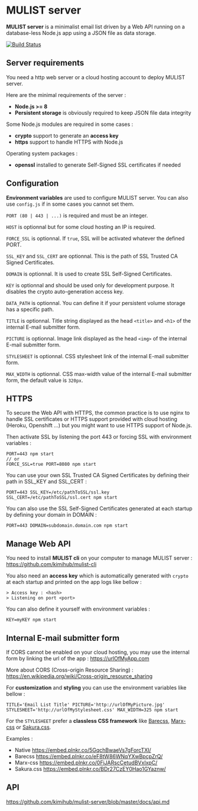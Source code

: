 #   MULIST server

**MULIST server** is a minimalist email list driven by a Web API running on a database-less Node.js app using a JSON file as data storage.

[![Build Status](https://travis-ci.org/kimihub/mulist-server.svg?branch=master)](https://travis-ci.org/kimihub/mulist-server)

## Server requirements

You need a http web server or a cloud hosting account to deploy MULIST server.

Here are the minimal requirements of the server :

- **Node.js >= 8**
- **Persistent storage** is obviously required to keep JSON file data integrity

Some Node.js modules are required in some cases :
- **crypto** support to generate an **access key**
- **https** support to handle HTTPS with Node.js

Operating system packages :
- **openssl** installed to generate Self-Signed SSL certificates if needed

## Configuration

**Environment variables** are used to configure MULIST server. You can also use `config.js` if in some cases you cannot set them.

`PORT (80 | 443 | ...)` is required and must be an integer.

`HOST` is optionnal but for some cloud hosting an IP is required.

`FORCE_SSL` is optionnal. If `true`, SSL will be activated whatever the defined PORT.

`SSL_KEY` and `SSL_CERT` are optionnal. This is the path of SSL Trusted CA Signed Certificates.

`DOMAIN` is optionnal. It is used to create SSL Self-Signed Certificates.

`KEY` is optionnal and should be used only for development purpose. It disables the crypto auto-generation access key.

`DATA_PATH` is optionnal. You can define it if your persistent volume storage has a specific path.

`TITLE` is optionnal. Title string displayed as the head `<title>` and `<h1>` of the internal E-mail submitter form.

`PICTURE` is optionnal. Image link displayed as the head `<img>` of the internal E-mail submitter form.

`STYLESHEET` is optionnal. CSS stylesheet link of the internal E-mail submitter form.

`MAX_WIDTH` is optionnal. CSS max-width value of the internal E-mail submitter form, the default value is `320px`.

## HTTPS

To secure the Web API with HTTPS, the common practice is to use nginx to handle SSL certificates or HTTPS support provided with cloud hosting (Heroku, Openshift ...) but you might want to use HTTPS support of Node.js.

Then activate SSL by listening the port 443 or forcing SSL with environment variables :

    PORT=443 npm start
    // or
    FORCE_SSL=true PORT=8080 npm start


You can use your own SSL Trusted CA Signed Certificates by defining their path in SSL_KEY and SSL_CERT :

    PORT=443 SSL_KEY=/etc/pathToSSL/ssl.key SSL_CERT=/etc/pathToSSL/ssl.cert npm start
    

You can also use the SSL Self-Signed Certificates generated at each startup by defining your domain in DOMAIN :

    PORT=443 DOMAIN=subdomain.domain.com npm start

## Manage Web API

You need to install **MULIST cli** on your computer to manage MULIST server : https://github.com/kimihub/mulist-cli

You also need an **access key** which is automatically generated with `crypto` at each startup and printed on the app logs like bellow :

    > Access key : <hash>
    > Listening on port <port>

You can also define it yourself with environment variables :

    KEY=myKEY npm start

## Internal E-mail submitter form

If CORS cannot be enabled on your cloud hosting, you may use the internal form by linking the url of the app : https://urlOfMyApp.com

More about CORS (Cross-origin Resource Sharing) : https://en.wikipedia.org/wiki/Cross-origin_resource_sharing

For **customization** and **styling** you can use the environment variables like bellow :

    TITLE='Email List Title' PICTURE='http://urlOfMyPicture.jpg' STYLESHEET='http://urlOfMyStylesheet.css' MAX_WIDTH=325 npm start

For the `STYLESHEET` prefer a **classless CSS framework** like [Barecss](http://barecss.com/), [Marx-css](https://mblode.github.io/marx/) or [Sakura.css](https://oxal.org/projects/sakura/).

Examples :
- Native https://embed.plnkr.co/5GqchBwaeVs7gForcTXI/
- Barecss https://embed.plnkr.co/eF8tW86WNqYXwBpcpZrQ/
- Marx-css https://embed.plnkr.co/0FiJARscCetudBVxIxpC/
- Sakura.css https://embed.plnkr.co/BDr27CzEY0Hao1GYaznw/

## API

https://github.com/kimihub/mulist-server/blob/master/docs/api.md
